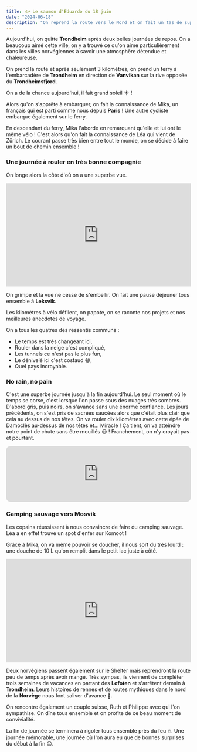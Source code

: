 ```yaml
---
title: 🐟 Le saumon d'Eduardo du 18 juin
date: "2024-06-18"
description: "On reprend la route vers le Nord et on fait un tas de superbes rencontres !"
---
```


Aujourd'hui, on quitte **Trondheim** après deux belles journées de repos. On a beaucoup aimé cette ville, on y a trouvé ce qu'on aime particulièrement dans les villes norvégiennes à savoir une atmosphère détendue et chaleureuse.

On prend la route et après seulement 3 kilomètres, on prend un ferry à l'embarcadère de **Trondheim** en direction de **Vanvikan** sur la rive opposée du **Trondheimsfjord**.

On a de la chance aujourd'hui, il fait grand soleil ☀️ !

Alors qu'on s'apprête à embarquer, on fait la connaissance de Mika, un français qui est parti comme nous depuis **Paris** ! Une autre cycliste embarque également sur le ferry.

En descendant du ferry, Mika l'aborde en remarquant qu'elle et lui ont le même vélo ! C'est alors qu'on fait la connaissance de Léa qui vient de Zürich. Le courant passe très bien entre tout le monde, on se décide à faire un bout de chemin ensemble !

### Une journée à rouler en très bonne compagnie

On longe alors la côte d'où on a une superbe vue.

<div style="width: 100%; height: 0; position: relative; padding-bottom: 56%;"><iframe src="https://giphy.com/embed/7PMZ8tDVc6SPu" style="top: 0; left: 0; width: 100%; height: 100%; position: absolute; border: 0;" allowfullscreen scrolling="no" allow="encrypted-media;" class="giphy-embed"></iframe></div>

On grimpe et la vue ne cesse de s'embellir. On fait une pause déjeuner tous ensemble à **Leksvik**.

Les kilomètres à vélo défilent, on papote, on se raconte nos projets et nos meilleures anecdotes de voyage.

On a tous les quatres des ressentis communs :
- Le temps est très changeant ici,
- Rouler dans la neige c'est compliqué,
- Les tunnels ce n'est pas le plus fun,
- Le dénivelé ici c'est costaud 😅,
- Quel pays incroyable.

### No rain, no pain

C'est une superbe journée jusqu'à la fin aujourd'hui. Le seul moment où le temps se corse, c'est lorsque l'on passe sous des nuages très sombres. D'abord gris, puis noirs, on s'avance sans une énorme confiance. Les jours précédents, on s'est pris de sacrées saucées alors que c'était plus clair que cela au dessus de nos têtes. On va rouler dix kilomètres avec cette épée de Damoclès au-dessus de nos têtes et... Miracle ! Ça tient, on va atteindre notre point de chute sans être mouillés 😃 ! Franchement, on n'y croyait pas et pourtant. 

<iframe style="border-radius:12px" src="https://open.spotify.com/embed/track/4lAYMPLPFOovwTCmtTt9b5?utm_source=generator" width="100%" height="152" frameBorder="0" allow="autoplay; clipboard-write; encrypted-media; picture-in-picture" loading="lazy"></iframe>


### Camping sauvage vers Mosvik

Les copains réussissent à nous convaincre de faire du camping sauvage. Léa a en effet trouvé un spot d'enfer sur Komoot !

Grâce à Mika, on va même pouvoir se doucher, il nous sort du très lourd : une douche de 10 L qu'on remplit dans le petit lac juste à côté.

<div style="width: 100%; height: 0; position: relative; padding-bottom: 56%;"><iframe src="https://giphy.com/embed/xgIE7sqLdaQta" style="top: 0; left: 0; width: 100%; height: 100%; position: absolute; border: 0;" allowfullscreen scrolling="no" allow="encrypted-media;" class="giphy-embed"></iframe></div>

Deux norvégiens passent également sur le Shelter mais reprendront la route peu de temps après avoir mangé. Très sympas, ils viennent de compléter trois semaines de vacances en partant des **Lofoten** et s'arrêtent demain à **Trondheim**. Leurs histoires de rennes et de routes mythiques dans le nord de la **Norvège** nous font saliver d'avance 🤩.

On rencontre également un couple suisse, Ruth et Philippe avec qui l'on sympathise. On dîne tous ensemble et on profite de ce beau moment de convivialité.  

La fin de journée se terminera à rigoler tous ensemble près du feu 🔥. Une journée mémorable, une journée où l'on aura eu que de bonnes surprises du début à la fin 😉.